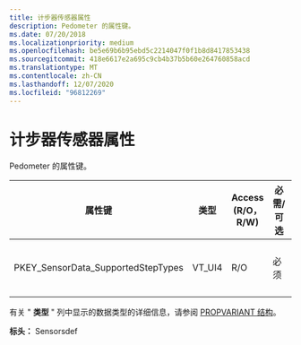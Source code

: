 ```yaml
---
title: 计步器传感器属性
description: Pedometer 的属性键。
ms.date: 07/20/2018
ms.localizationpriority: medium
ms.openlocfilehash: be5e69b6b95ebd5c2214047f0f1b8d8417853438
ms.sourcegitcommit: 418e6617e2a695c9cb4b37b5b60e264760858acd
ms.translationtype: MT
ms.contentlocale: zh-CN
ms.lasthandoff: 12/07/2020
ms.locfileid: "96812269"
---
```

# <a name="pedometer-sensor-property"></a>计步器传感器属性

Pedometer 的属性键。

| 属性键 | 类型 | Access (R/O，R/W)  | 必需/可选 | 说明 |
| --- | --- | --- | --- | --- |
|PKEY_SensorData_SupportedStepTypes|VT_UI4|R/O|必须|支持的步骤类型。|

有关 " **类型** " 列中显示的数据类型的详细信息，请参阅 [PROPVARIANT 结构](/windows/win32/api/propidlbase/ns-propidlbase-propvariant)。

**标头：** Sensorsdef
